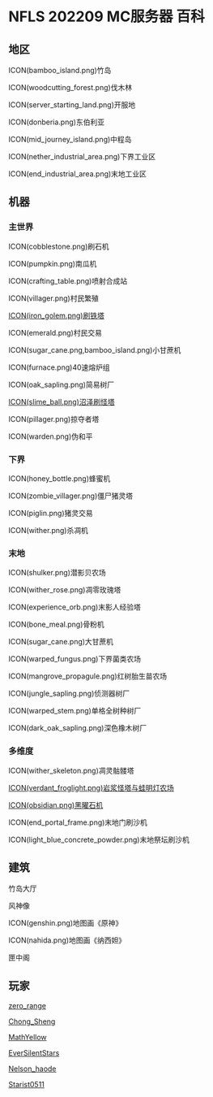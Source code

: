 # **NFLS 202209 MC服务器 百科**

## 地区

ICON(bamboo_island.png)竹岛

ICON(woodcutting_forest.png)伐木林

ICON(server_starting_land.png)开服地

ICON(donberia.png)东伯利亚

ICON(mid_journey_island.png)中程岛

ICON(nether_industrial_area.png)下界工业区

ICON(end_industrial_area.png)末地工业区

## 机器

### 主世界

ICON(cobblestone.png)刷石机

ICON(pumpkin.png)南瓜机

ICON(crafting_table.png)喷射合成站

ICON(villager.png)村民繁殖

[ICON(iron_golem.png)刷铁塔](?刷铁塔)

ICON(emerald.png)村民交易

ICON(sugar_cane.png,bamboo_island.png)小甘蔗机

ICON(furnace.png)40速熔炉组

ICON(oak_sapling.png)简易树厂

[ICON(slime_ball.png)沼泽刷怪塔](?沼泽刷怪塔)

ICON(pillager.png)掠夺者塔

ICON(warden.png)伪和平

### 下界

ICON(honey_bottle.png)蜂蜜机

ICON(zombie_villager.png)僵尸猪灵塔

ICON(piglin.png)猪灵交易

ICON(wither.png)杀凋机

### 末地

ICON(shulker.png)潜影贝农场

ICON(wither_rose.png)凋零玫瑰塔

ICON(experience_orb.png)末影人经验塔

ICON(bone_meal.png)骨粉机

ICON(sugar_cane.png)大甘蔗机

ICON(warped_fungus.png)下界菌类农场

ICON(mangrove_propagule.png)红树胎生苗农场

ICON(jungle_sapling.png)侦测器树厂

ICON(warped_stem.png)单格全树种树厂

ICON(dark_oak_sapling.png)深色橡木树厂

### 多维度

ICON(wither_skeleton.png)凋灵骷髅塔

[ICON(verdant_froglight.png)岩浆怪塔与蛙明灯农场](?岩浆怪塔与蛙明灯农场)

[ICON(obsidian.png)黑曜石机](?黑曜石机)

ICON(end_portal_frame.png)末地门刷沙机

ICON(light_blue_concrete_powder.png)末地祭坛刷沙机

## 建筑

竹岛大厅

风神像

ICON(genshin.png)地图画《原神》

ICON(nahida.png)地图画《纳西妲》

匣中阁

## 玩家

[zero_range](?player/zero_range)

[Chong_Sheng](?player/Chong_Sheng)

[MathYellow](?player/MathYellow)

[EverSilentStars](?player/EverSilentStars)

[Nelson_haode](?player/Nelson_haode)

[Starist0511](?player/Starist0511)